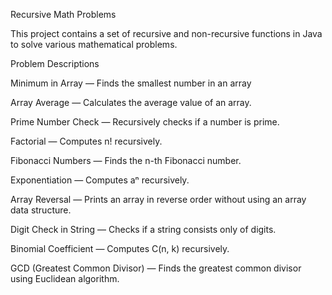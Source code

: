 Recursive Math Problems

This project contains a set of recursive and non-recursive functions in Java to solve various mathematical problems.

Problem Descriptions

Minimum in Array — Finds the smallest number in an array

Array Average — Calculates the average value of an array.

Prime Number Check — Recursively checks if a number is prime.

Factorial — Computes n! recursively.

Fibonacci Numbers — Finds the n-th Fibonacci number.

Exponentiation — Computes aⁿ recursively.

Array Reversal — Prints an array in reverse order without using an array data structure.

Digit Check in String — Checks if a string consists only of digits.

Binomial Coefficient — Computes C(n, k) recursively.

GCD (Greatest Common Divisor) — Finds the greatest common divisor using Euclidean algorithm.
